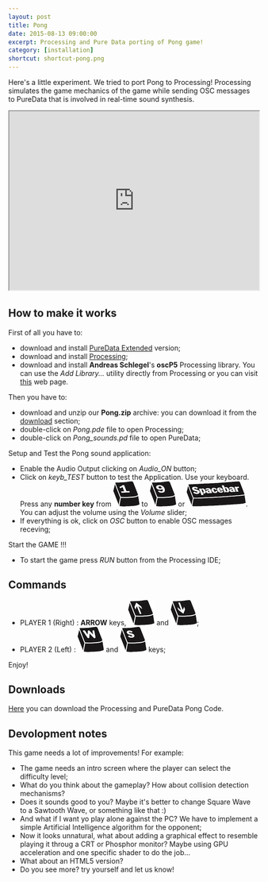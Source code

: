 ```yaml
---
layout: post
title: Pong
date: 2015-08-13 09:00:00
excerpt: Processing and Pure Data porting of Pong game!
category: [installation]
shortcut: shortcut-pong.png
---
```


Here's a little experiment. We tried to port Pong to Processing! Processing simulates the game mechanics of the game while sending OSC messages to PureData that is involved in real-time sound synthesis.
    

<iframe width="100%" height="360" src="https://www.youtube.com/embed/xQObbtbZZw0"  allowfullscreen></iframe>

## How to make it works

First of all you have to:

* download and install [PureData Extended](http://puredata.info) version;
* download and install [Processing](https://processing.org);
* download and install **Andreas Schlegel**'s **oscP5** Processing library. You can use the _Add Library..._ utility directly from Processing or you can visit [this](http://www.sojamo.de/libraries/oscP5/) web page.

Then you have to:

* download and unzip our **Pong.zip** archive: you can download it from the [download](#pong-download-section) section;
* double-click on _Pong.pde_ file to open Processing;
* double-click on _Pong_sounds.pd_ file to open PureData;

Setup and Test the Pong sound application:

* Enable the Audio Output clicking on _Audio_ON_ button;
* Click on _keyb_TEST_ button to test the Application. Use your keyboard. Press any **number key** from ![1](/assets/images/pong/1.jpg) to ![9](/assets/images/pong/9.jpg) or ![spacebar](/assets/images/pong/spacebar.jpg). You can adjust the volume using the _Volume_ slider;
* If everything is ok, click on _OSC_ button to enable OSC messages receving;

Start the GAME !!!

* To start the game press _RUN_ button from the Processing IDE;

## Commands

* PLAYER 1 (Right) : **ARROW** keys, ![UP](/assets/images/pong/UP.jpg) and ![DOWN](/assets/images/pong/DOWN.jpg);
* PLAYER 2 (Left)  : ![W](/assets/images/pong/W.jpg) and ![S](/assets/images/pong/S.jpg) keys;


Enjoy!

<a id="pong-download-section">

## Downloads

[Here](assets/donwloads/pong/pong.zip) you can download the Processing and PureData Pong Code.

## Devolopment notes

This game needs a lot of improvements! For example:

* The game needs an intro screen where the player can select the difficulty level;
* What do you think about the gameplay? How about collision detection mechanisms?
* Does it sounds good to you? Maybe it's better to change Square Wave to a Sawtooth Wave, or something like that :)
* And what if I want yo play alone against the PC? We have to implement a simple Artificial Intelligence algorithm for the opponent;
* Now it looks unnatural, what about adding a graphical effect to resemble playing it throug a CRT or Phosphor monitor? Maybe using GPU acceleration and one specific shader to do the job...
* What about an HTML5 version?
* Do you see more? try yourself and let us know!